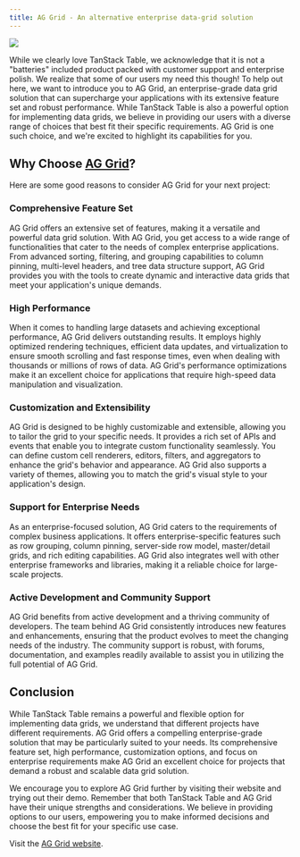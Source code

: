 ```yaml
---
title: AG Grid - An alternative enterprise data-grid solution
---
```


<p>
  <a href="https://ag-grid.com/react-data-grid/?utm_source=reacttable&utm_campaign=githubreacttable">
    <img src="https://blog.ag-grid.com/content/images/2021/02/new-logo-1.png" style={{ width:400 }} />
  </a>
</p>

While we clearly love TanStack Table, we acknowledge that it is not a "batteries" included product packed with customer support and enterprise polish. We realize that some of our users my need this though! To help out here, we want to introduce you to AG Grid, an enterprise-grade data grid solution that can supercharge your applications with its extensive feature set and robust performance. While TanStack Table is also a powerful option for implementing data grids, we believe in providing our users with a diverse range of choices that best fit their specific requirements. AG Grid is one such choice, and we're excited to highlight its capabilities for you.

## Why Choose [AG Grid](https://ag-grid.com/react-data-grid/?utm_source=reacttable&utm_campaign=githubreacttable)?

Here are some good reasons to consider AG Grid for your next project:

### Comprehensive Feature Set

AG Grid offers an extensive set of features, making it a versatile and powerful data grid solution. With AG Grid, you get access to a wide range of functionalities that cater to the needs of complex enterprise applications. From advanced sorting, filtering, and grouping capabilities to column pinning, multi-level headers, and tree data structure support, AG Grid provides you with the tools to create dynamic and interactive data grids that meet your application's unique demands.

### High Performance

When it comes to handling large datasets and achieving exceptional performance, AG Grid delivers outstanding results. It employs highly optimized rendering techniques, efficient data updates, and virtualization to ensure smooth scrolling and fast response times, even when dealing with thousands or millions of rows of data. AG Grid's performance optimizations make it an excellent choice for applications that require high-speed data manipulation and visualization.

### Customization and Extensibility

AG Grid is designed to be highly customizable and extensible, allowing you to tailor the grid to your specific needs. It provides a rich set of APIs and events that enable you to integrate custom functionality seamlessly. You can define custom cell renderers, editors, filters, and aggregators to enhance the grid's behavior and appearance. AG Grid also supports a variety of themes, allowing you to match the grid's visual style to your application's design.

### Support for Enterprise Needs

As an enterprise-focused solution, AG Grid caters to the requirements of complex business applications. It offers enterprise-specific features such as row grouping, column pinning, server-side row model, master/detail grids, and rich editing capabilities. AG Grid also integrates well with other enterprise frameworks and libraries, making it a reliable choice for large-scale projects.

### Active Development and Community Support

AG Grid benefits from active development and a thriving community of developers. The team behind AG Grid consistently introduces new features and enhancements, ensuring that the product evolves to meet the changing needs of the industry. The community support is robust, with forums, documentation, and examples readily available to assist you in utilizing the full potential of AG Grid.

## Conclusion

While TanStack Table remains a powerful and flexible option for implementing data grids, we understand that different projects have different requirements. AG Grid offers a compelling enterprise-grade solution that may be particularly suited to your needs. Its comprehensive feature set, high performance, customization options, and focus on enterprise requirements make AG Grid an excellent choice for projects that demand a robust and scalable data grid solution.

We encourage you to explore AG Grid further by visiting their website and trying out their demo. Remember that both TanStack Table and AG Grid have their unique strengths and considerations. We believe in providing options to our users, empowering you to make informed decisions and choose the best fit for your specific use case.

Visit the [AG Grid website](https://www.ag-grid.com).

